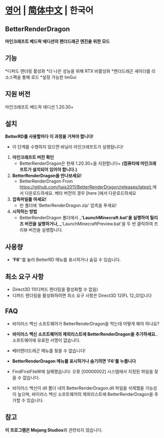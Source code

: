 


# [영어](README.md) | [简体中文](README_CN.md) | 한국어

## BetterRenderDragon

**마인크래프트 베드락 에디션의 렌더드래곤 엔진을 위한 모드**

## 기능

*디퍼드 렌더링 활성화
*더 나은 성능을 위해 RTX 비활성화
*렌더드래곤 셰이더를 리소스팩을 통해 로드
*설정 가능한 ImGui

## 지원 버전

마인크래프트 베드락 에디션 1.20.30+

## 설치

**BetterRD를 사용할마다 이 과정을 거쳐야 합니다!**

* 이 단계를 수행하지 않으면 바닐라 마인크래프트가 실행됩니다!

1. **마인크래프트 버전 확인**
   * BetterRenderDragon은 현재 1.20.30+을 지원합니다+
      **(컴퓨터에 마인크래프트가 설치되어 있어야 합니다.)**
2. **BetterRenderDragon을 만나보세요!**
   * BetterRenderDragon From [https://github.com/hajs2011/BetterRenderDragon/releases/latest) ](https://github.com/ddf8196/BetterRenderDragon/actions) 에서 다운로드하세요. 베타 버전의 경우 [here ]에서 다운로드하세요
3. **압축파일를 여세요!**
   * 빈 폴더에 'BetterRenderDragon.zip' 압측을 푸세요!
4. **시작하는 방법**
   * BetterRenderDragon 폴더에서 _**'LaunchMinecraft.bat'을 실행하여 릴리즈 버전을 실행하거나, _**'LaunchMinecraftPreview.bat'을 두 번 클릭하여 프리뷰 버전을 실행합니다.

## 사용량

* **'F6'**'를 눌러 BetterRD 메뉴를 표시하거나 숨길 수 있습니다.

## 최소 요구 사항

* Direct3D 11(디퍼드 렌더링을 활성화할 수 없음)
* 디퍼드 렌더링을 활성화하려면 최소 요구 사항은 Direct3D 12(FL 12_0)입니다

## FAQ

* 바이러스 백신 소프트웨어가 BetterRenderDragon을 막는데 어떻게 해야 하나요?
* **바이러스 백신 소프트웨어의 제외리스트에 BetterRenderDragon을 추가하세요.**. 소프트웨어에 유효한 서명이 없습니다.

* 베터렌더드래곤 메뉴를 찾을 수 없습니다!
* **BetterRenderDragon 메뉴를 표시하거나 숨기려면 'F6'를 누릅니다**

* FindFirstFileW에 실패했습니다: 오류 [00000002] 시스템에서 지정된 파일을 찾을 수 없습니다.
* 바이러스 백신이 dll 폴더 내의 BetterRenderDragon.dll 파일을 삭제했을 가능성이 높으며, 바이러스 백신 소프트웨어의 제외리스트에 BetterRenderDragon을 추가할 수 있습니다.

## 참고

**이 프로그램은 Mojang Studios**와 관련되지 않습니다.
